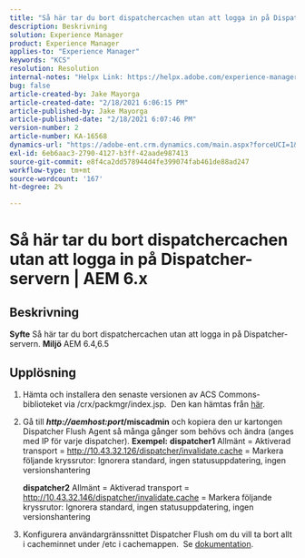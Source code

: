 ```yaml
---
title: "Så här tar du bort dispatchercachen utan att logga in på Dispatcher-servern | AEM 6.x"
description: Beskrivning
solution: Experience Manager
product: Experience Manager
applies-to: "Experience Manager"
keywords: "KCS"
resolution: Resolution
internal-notes: "Helpx Link: https://helpx.adobe.com/experience-manager/kb/How-to-delete-the-dispatcher-cache-without-logging-into-the-Dispatchers-AEM.html"
bug: false
article-created-by: Jake Mayorga
article-created-date: "2/18/2021 6:06:15 PM"
article-published-by: Jake Mayorga
article-published-date: "2/18/2021 6:07:46 PM"
version-number: 2
article-number: KA-16568
dynamics-url: "https://adobe-ent.crm.dynamics.com/main.aspx?forceUCI=1&pagetype=entityrecord&etn=knowledgearticle&id=b0e344fb-1372-eb11-a812-00224809aac7"
exl-id: 6eb6aac3-2790-4127-b3ff-42aade987413
source-git-commit: e8f4ca2dd578944d4fe399074fab461de88ad247
workflow-type: tm+mt
source-wordcount: '167'
ht-degree: 2%

---
```


# Så här tar du bort dispatchercachen utan att logga in på Dispatcher-servern | AEM 6.x

## Beskrivning

<b>Syfte</b>
Så här tar du bort dispatchercachen utan att logga in på Dispatcher-servern.
<b>Miljö</b>
AEM 6.4,6.5


## Upplösning


1. Hämta och installera den senaste versionen av ACS Commons-biblioteket via /crx/packmgr/index.jsp.  Den kan hämtas från [här](https://github.com/Adobe-Consulting-Services/acs-aem-commons/releases).
2. Gå till <b>*http://aemhost:port*/miscadmin</b> och kopiera den ur kartongen Dispatcher Flush Agent så många gånger som behövs och ändra (anges med IP för varje dispatcher).
   <b>Exempel:</b>
   <b>dispatcher1</b>
Allmänt = Aktiverad transport = http://10.43.32.126/dispatcher/invalidate.cache = Markera följande kryssrutor: Ignorera standard, ingen statusuppdatering, ingen versionshantering

   <b>dispatcher2</b>
Allmänt = Aktiverad transport = http://10.43.32.146/dispatcher/invalidate.cache = Markera följande kryssrutor: Ignorera standard, ingen statusuppdatering, ingen versionshantering
3. Konfigurera användargränssnittet Dispatcher Flush om du vill ta bort allt i cacheminnet under /etc i cachemappen.  Se [dokumentation](https://adobe-consulting-services.github.io/acs-aem-commons/features/dispatcher-flush-ui/index.html).
